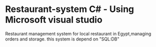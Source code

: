 # Restaurant-system C# - Using Microsoft visual studio 
   Restaurant management system for local restaurant in Egypt,managing orders and storage.
   this system is depend on "SQL:DB"
